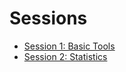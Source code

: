 # Sessions

* [Session 1: Basic Tools](session1/session1.md)
* [Session 2: Statistics](session2/session2.md)
